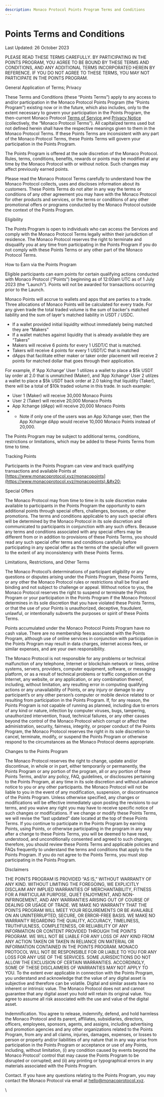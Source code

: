 ```yaml
---
description: Monaco Protocol Points Program Terms and Conditions
---
```


# Points Terms and Conditions

Last Updated: 26 October 2023

PLEASE READ THESE TERMS CAREFULLY. BY PARTICIPATING IN THE POINTS PROGRAM, YOU AGREE TO BE BOUND BY THESE TERMS AND CONDITIONS, AND ANY ADDITIONAL TERMS INCORPORATED HEREIN BY REFERENCE. IF YOU DO NOT AGREE TO THESE TERMS, YOU MAY NOT PARTICIPATE IN THE POINTS PROGRAM.

General Application of Terms; Privacy

These Terms and Conditions (these “Points Terms”) apply to any access to and/or participation in the Monaco Protocol Points Program (the “Points Program”) existing now or in the future, which also includes, only to the extent necessary to govern your participation in the Points Program, the then-current Monaco Protocol [Terms of Service ](https://docs.monacoprotocol.xyz/readme/terms-of-service)and [Privacy Notice](https://docs.monacoprotocol.xyz/readme/privacy-notice) (collectively, the “Monaco Protocol Terms”). All capitalized terms used but not defined herein shall have the respective meanings given to them in the Monaco Protocol Terms. If these Points Terms are inconsistent with any part of the Monaco Protocol Terms, these Points Terms will govern your participation in the Points Program.&#x20;

The Points Program is offered at the sole discretion of the Monaco Protocol. Rules, terms, conditions, benefits, rewards or points may be modified at any time by the Monaco Protocol with or without notice. Such changes may affect previously earned points.

Please read the Monaco Protocol Terms carefully to understand how the Monaco Protocol collects, uses and discloses information about its customers. These Points Terms do not alter in any way the terms or conditions of any other agreement you may have with the Monaco Protocol for other products and services, or the terms or conditions of any other promotional offers or programs conducted by the Monaco Protocol outside the context of the Points Program.

Eligibility

The Points Program is open to individuals who can access the Services and comply with the Monaco Protocol Terms legally within their jurisdiction of residence. The Monaco Protocol reserves the right to terminate and disqualify you at any time from participating in the Points Program if you do not comply with these Points Terms or any other part of the Monaco Protocol Terms.

How to Earn via the Points Program

Eligible participants can earn points for certain qualifying actions conducted with Monaco Protocol (“Points”) beginning as of 12:00am UTC as of 1 July 2023 (the “Launch”). Points will not be awarded for transactions occurring prior to the Launch.&#x20;

Monaco Points will accrue to wallets and apps that are parties to a trade. Three allocations of Monaco Points will be calculated for every trade. For any given trade the total traded volume is the sum of backer's matched liability and the sum of layer's matched liability in USDT / USDC.

* If a wallet provided initial liquidity without immediately being matched they are “Makers”
* If a wallet matches against liquidity that is already available they are “Takers”
* Makers will receive 6 points for every 1 USDT/C that is matched.
* Takers will receive 4 points for every 1 USDT/C that is matched
* dApps that facilitate either maker or taker order placement will receive 2 points for matched dollar that goes through their application.

For example, if ‘App Xchange’ User 1 utilizes a wallet to place a $5k USDT lay order at 2.0 that is unmatched (Maker), and ‘App Xchange’ User 2 utilzes a wallet to place a $5k USDT back order at 2.0 taking that liquidity (Taker), there will be a total of $10k traded volume in this trade. In such example:

* User 1 (Maker) will receive 30,000 Monaco Points
* User 2 (Taker) will receive 20,000 Monaco Points
* App Xchange (dApp) will receive 20,000 Monaco Points
*
  * Note if only one of the users was an App Xchange user, then the App Xchange dApp would receive 10,000 Monaco Points instead of 20,000.

The Points Program may be subject to additional terms, conditions, restrictions or limitations, which may be added to these Points Terms from time to time.

Tracking Points

Participants in the Points Program can view and track qualifying transactions and available Points at [https://www.monacoprotocol.xyz/monacopoints](https://www.monacoprotocol.xyz/monacopoints).&#x20;

Special Offers

The Monaco Protocol may from time to time in its sole discretion make available to participants in the Points Program the opportunity to earn additional points through special offers, challenges, bonuses, or other promotions. The terms and conditions applicable to any such special offers will be determined by the Monaco Protocol in its sole discretion and communicated to participants in conjunction with any such offers. Because any terms and conditions associated with any special offers may be different from or in addition to provisions of these Points Terms, you should read any such special offer terms and conditions carefully before participating in any special offer as the terms of the special offer will govern to the extent of any inconsistency with these Points Terms.&#x20;

Limitations, Restrictions, and Other Terms

The Monaco Protocol’s determinations of participant eligibility or any questions or disputes arising under the Points Program, these Points Terms, or any other the Monaco Protocol rules or restrictions shall be final and binding and not subject to challenge or appeal. Without notice to you, the Monaco Protocol reserves the right to suspend or terminate the Points Program or your participation in the Points Program if the Monaco Protocol determines in its sole discretion that you have violated these Points Terms, or that the use of your Points is unauthorized, deceptive, fraudulent, unlawful, or intentionally subverts the purposes or spirit of these Points Terms.

Points accumulated under the Monaco Protocol Points Program have no cash value. There are no membership fees associated with the Points Program, although use of online services in conjunction with participation in the Points Program may result in data charges, internet access fees, or similar expenses, and are your own responsibility.

The Monaco Protocol is not responsible for any problems or technical malfunction of any telephone, Internet or blockchain network or lines, online systems, servers, providers, computer equipment, software, or messaging platform, or as a result of technical problems or traffic congestion on the Internet, any website, or any application, or any combination thereof, including, without limitation, any resulting error in computing qualifying actions or any unavailability of Points, or any injury or damage to any participant’s or any other person’s computer or mobile device related to or resulting from participation in the Points Program. If, for any reason, the Points Program is not capable of running as planned, including due to errors of any kind or nature, infection by computer viruses, bugs, tampering, unauthorized intervention, fraud, technical failures, or any other causes beyond the control of the Monaco Protocol which corrupt or affect the administration, security, fairness, integrity, or proper conduct of the Points Program, the Monaco Protocol reserves the right in its sole discretion to cancel, terminate, modify, or suspend the Points Program or otherwise respond to the circumstances as the Monaco Protocol deems appropriate.

Changes to the Points Program

The Monaco Protocol reserves the right to change, update and/or discontinue, in whole or in part, either temporarily or permanently, the Points Program or any portion of the program, all or any portion of these Points Terms, and/or any policy, FAQ, guidelines, or disclosures pertaining to the Points Program, at any time in its sole discretion and without advance notice to you or any other participants. the Monaco Protocol will not be liable to you in the event of any modification, suspension, or discontinuance of the Points Program. Unless otherwise specified, any changes or modifications will be effective immediately upon posting the revisions to our terms, and you waive any right you may have to receive specific notice of such changes or modifications. If we change or modify these Points Terms, we will revise the “last updated” date located at the top of these Points Terms. If you continue to participate in the Points Program by earning Points, using Points, or otherwise participating in the program in any way after a change to these Points Terms, you will be deemed to have read, understood, and unconditionally consented and agreed to such changes; therefore, you should review these Points Terms and applicable policies and FAQs frequently to understand the terms and conditions that apply to the Points Program. If you do not agree to the Points Terms, you must stop participating in the Points Program.

Disclaimers

THE POINTS PROGRAM IS PROVIDED “AS IS,” WITHOUT WARRANTY OF ANY KIND. WITHOUT LIMITING THE FOREGOING, WE EXPLICITLY DISCLAIM ANY IMPLIED WARRANTIES OF MERCHANTABILITY, FITNESS FOR A PARTICULAR PURPOSE, QUIET ENJOYMENT, AND NON-INFRINGEMENT, AND ANY WARRANTIES ARISING OUT OF COURSE OF DEALING OR USAGE OF TRADE. WE MAKE NO WARRANTY THAT THE POINTS PROGRAM WILL MEET YOUR REQUIREMENTS OR BE AVAILABLE ON AN UNINTERRUPTED, SECURE, OR ERROR-FREE BASIS. WE MAKE NO WARRANTY REGARDING THE QUALITY, ACCURACY, TIMELINESS, TRUTHFULNESS, COMPLETENESS, OR RELIABILITY OF ANY INFORMATION OR CONTENT PROVIDED THROUGH THE POINTS PROGRAM. WE WILL NOT BE LIABLE FOR ANY LOSS OF ANY KIND FROM ANY ACTION TAKEN OR TAKEN IN RELIANCE ON MATERIAL OR INFORMATION CONTAINED IN THE POINTS PROGRAM. MONACO PROTOCOL WILL NOT BE RESPONSIBLE FOR OR LIABLE TO YOU FOR ANY LOSS FOR ANY USE OF THE SERVICES. SOME JURISDICTIONS DO NOT ALLOW THE EXCLUSION OF CERTAIN WARRANTIES. ACCORDINGLY, SOME OF THESE DISCLAIMERS OF WARRANTIES MAY NOT APPLY TO YOU. To the extent ever applicable in connection with the Points Program, you understand and acknowledge that the value of any digital asset is subjective and therefore can be volatile. Digital and similar assets have no inherent or intrinsic value. The Monaco Protocol does not and cannot guarantee that any digital asset you hold will retain its original value. You agree to assume all risk associated with the use and value of the digital asset.

Indemnification. You agree to release, indemnify, defend, and hold harmless the Monaco Protocol and its parent, affiliates, subsidiaries, directors, officers, employees, sponsors, agents, and assigns, including advertising and promotion agencies and any other organizations related to the Points Program, from any and all claims, injuries, damages, expenses, or losses to person or property and/or liabilities of any nature that in any way arise from participation in the Points Program or acceptance or use of any Points, including, without limitation, (i) any condition caused by events beyond the Monaco Protocol’ control that may cause the Points Program to be disrupted or corrupted; and (ii) any printing or typographical errors in any materials associated with the Points Program.

Contact. If you have any questions relating to the Points Program, you may contact the Monaco Protocol via email at [hello@monacoprotocol.xyz](http://hello@monacoprotocol.xyz).

\

